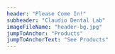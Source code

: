 ```yaml
---
header: "Please Come In!"
subheader: "Claudio Dental Lab"
imageFileName: "header-bg.jpg"
jumpToAnchor: "Products"
jumpToAnchorText: "See Products"
---
```

